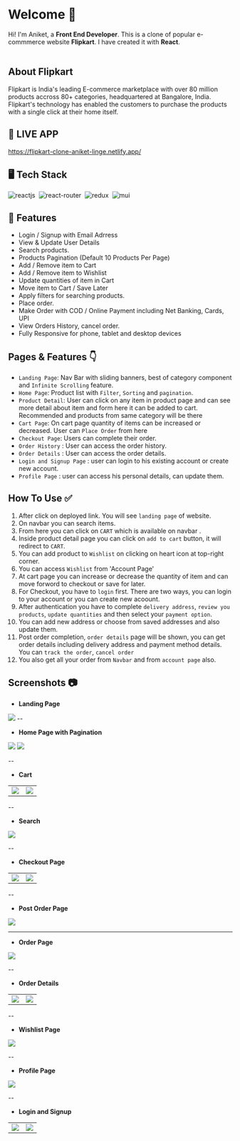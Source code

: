 # Welcome 👋
Hi! I'm Aniket, a **Front End Developer**. This is a clone of popular e-commmerce website **Flipkart**.
I have created it with **React**.
<br>
<br>

## About Flipkart
Flipkart is India's leading E-commerce marketplace with over 80 million products accross 80+ categories, headquartered at Bangalore, India. Flipkart's technology has enabled the customers to purchase the products with a single click at their home itself.

## 🚀 LIVE APP
https://flipkart-clone-aniket-linge.netlify.app/

## 🖥️ Tech Stack
![reactjs](https://img.shields.io/badge/React-20232A?style=for-the-badge&logo=react&logoColor=61DAFB)&nbsp;
![react-router](https://img.shields.io/badge/React_Router-CA4245?style=for-the-badge&logo=react-router&logoColor=white)&nbsp;
![redux](https://img.shields.io/badge/Redux-593D88?style=for-the-badge&logo=redux&logoColor=white)&nbsp;
![mui](https://img.shields.io/badge/Material--UI-0081CB?style=for-the-badge&logo=material-ui&logoColor=white)&nbsp;

## 🚀 Features
- Login / Signup with Email Adrress
- View & Update User Details
- Search products.
- Products Pagination (Default 10 Products Per Page)
- Add / Remove item to Cart
- Add / Remove item to Wishlist
- Update quantities of item in Cart
- Move item to Cart / Save Later
- Apply filters for searching products.
- Place order.
- Make Order with COD / Online Payment including Net Banking, Cards, UPI
- View Orders History, cancel order.
- Fully Responsive for phone, tablet and desktop devices

## Pages & Features 👇
- `Landing Page`: Nav Bar with sliding banners, best of category component and `Infinite Scrolling` feature.
- `Home Page`: Product list with `Filter`, `Sorting` and `pagination`.
- `Product Detail`: User can click on any item in product page and can see more detail about item and form here it can be added to cart. Recommended and products from same category will be there
- `Cart Page`: On cart page quantity of items can be increased or decreased. User can `Place Order` from here
- `Checkout Page`: Users can complete their order.
- `Order History` : User can access the order history.
- `Order Details` : User can access the order details.
- `Login and Signup Page` : user can login to his existing account or create new account.
- `Profile Page` : user can access his personal details, can update them.

## How To Use ✅
1. After click on deployed link. You will see `landing page` of website.
2. On navbar you can search items. 
3. From here you can click on `CART` which is available on navbar .
4. Inside product detail page you can click on `add to cart` button, it will redirect to `CART`.
5. You can add product to `Wishlist` on clicking on heart icon at top-right corner.
6. You can access `Wishlist` from 'Account Page'
7. At cart page you can increase or decrease the quantity of item and can move forword to checkout or save for later.
8. For Checkout, you have to `login` first. There are two ways, you can login to your account or you can create new acoount.
9. After authentication you have to complete `delivery address`, `review you products`, `update quantities` and then select your `payment option`.
10. You can add new address or choose from saved addresses and also update them.
11. Post order completion, `order details` page will be shown, you can get order details including delivery address and payment method details. You can `track the order`, `cancel order`
12. You also get all your order from `Navbar` and from `account page` also.

## Screenshots :camera:
- **Landing Page**
<img src="/src/ReadmeImages/LandingPage.png" />
--

- **Home Page with Pagination**
<img src="/src/ReadmeImages/Homepage.png"/>
<img src="/src/ReadmeImages/HomePagination.png"/>

--

- **Cart**
<table>
    <tr>
        <td>
            <img src="/src/ReadmeImages/cart.png"/>
        </td>
        <td>
            <img src="/src/ReadmeImages/CartEmpty.png"/>
        </td>
    </tr>
</table>

--

- **Search**
<img src="/src/ReadmeImages/Search.png"/>

--

- **Checkout Page**
<table>
    <tr>
        <td>
            <img src="/src/ReadmeImages/CheckoutAddress.png"/>
        </td>
        <td>
            <img src="/src/ReadmeImages/Payment.png"/>
        </td>
    </tr>
</table>

--

- **Post Order Page**
<img src="/src/ReadmeImages/PostOrder.png"/>

---

- **Order Page**
<img src="/src/ReadmeImages/Orders2.png"/>

--

- **Order Details**
<table>
    <tr>
        <td>
            <img src="/src/ReadmeImages/OrderDetail.png"/>
        </td>
        <td>
            <img src="/src/ReadmeImages/CancelOrder.png"/>
        </td>
    </tr>
</table>

--

- **Wishlist Page**
<img src="/src/ReadmeImages/Wishlist.png"/>

--

- **Profile Page**
<img src="/src/ReadmeImages/UpdateProfile.png"/>

--

- **Login and Signup**
<table>
    <tr>
        <td>
            <img src="/src/ReadmeImages/Login.png"/>
        </td>
        <td>
            <img src="/src/ReadmeImages/Signup.png"/>
        </td>
    </tr>
</table>